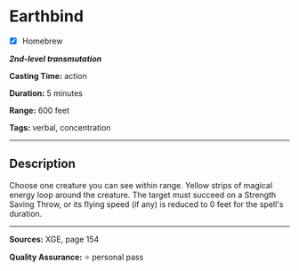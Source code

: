 # Earthbind

- [x] Homebrew

***2nd-level transmutation***

**Casting Time:** action

**Duration:** 5 minutes

**Range:** 600 feet

**Tags:** verbal, concentration

---

## Description
Choose one creature you can see within range.
Yellow strips of magical energy loop around the creature.
The target must succeed on a Strength Saving Throw, or its flying speed (if any) is reduced to 0 feet for the spell's duration.

---

**Sources:** XGE, page 154

**Quality Assurance:** :star: personal pass

